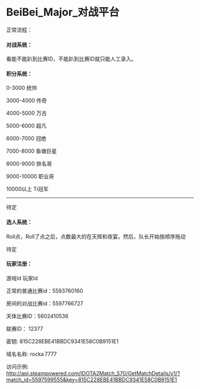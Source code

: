 # BeiBei_Major_对战平台



正常流程：



#### 对战系统：

看能不能趴到比赛ID，不能趴到比赛ID就只能人工录入。



#### 积分系统：

0-3000  统帅

3000-4000 传奇

4000-5000 万古

5000-6000 超凡

6000-7000 冠绝

7000-8000 鱼塘巨星

8000-9000 排名哥

9000-10000 职业哥

10000以上  Ti冠军

------------------------------------------------------------



待定



#### 选人系统：

Roll点，Roll了点之后，点数最大的在天辉和夜宴。然后，队长开始按顺序拖动

待定



#### 玩家注册：

游戏Id
玩家Id



正常的普通比赛id：5593760160

房间的对战比赛id：5597766727

天体比赛ID：5602410536

联赛ID： 12377

密钥: 815C228EBE41BBDC9341E58C0B9151E1

域名名称: rocka 7777


访问示例:
http://api.steampowered.com/IDOTA2Match_570/GetMatchDetails/v1/?match_id=5597599555&key=815C228EBE41BBDC9341E58C0B9151E1